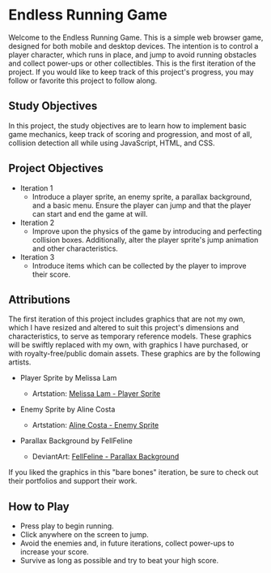 # Endless Running Game

Welcome to the Endless Running Game. This is a simple web browser game, designed for both mobile and desktop devices.
The intention is to control a player character, which runs in place, and jump to avoid running obstacles and collect power-ups or other collectibles.
This is the first iteration of the project. If you would like to keep track of this project's progress, you may follow or favorite this project to follow along. 

## Study Objectives
In this project, the study objectives are to learn how to implement basic game mechanics, keep track of scoring and progression, and most of all, collision detection
all while using JavaScript, HTML, and CSS.

## Project Objectives
- Iteration 1
   - Introduce a player sprite, an enemy sprite, a parallax background, and a basic menu. Ensure the player can jump and that the player can start and end the game at will.
- Iteration 2
  - Improve upon the physics of the game by introducing and perfecting collision boxes. Additionally, alter the player sprite's jump animation and other characteristics.
- Iteration 3
  - Introduce items which can be collected by the player to improve their score.

## Attributions

The first iteration of this project includes graphics that are not my own, which I have resized and altered to suit this project's dimensions and characteristics, to serve as temporary reference models. These graphics will be swiftly replaced with my own, with graphics I  have purchased, or with royalty-free/public domain assets. These graphics are by the following artists. 

- Player Sprite by Melissa Lam
  - Artstation: [Melissa Lam - Player Sprite](https://melissalam.artstation.com/projects/e0JnxZ)

- Enemy Sprite by Aline Costa
  - Artstation: [Aline Costa - Enemy Sprite](https://alinecosta.artstation.com/albums/601853)

- Parallax Background by FellFeline
  - DeviantArt: [FellFeline - Parallax Background](https://www.deviantart.com/fellfeline/gallery)

If you liked the graphics in this "bare bones" iteration, be sure to check out their portfolios and support their work.

## How to Play

- Press play to begin running.
- Click anywhere on the screen to jump. 
- Avoid the enemies and, in future iterations, collect power-ups to increase your score.
- Survive as long as possible and try to beat your high score.
